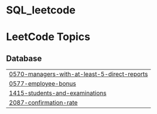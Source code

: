# SQL_leetcode
<!---LeetCode Topics Start-->
# LeetCode Topics
## Database
|  |
| ------- |
| [0570-managers-with-at-least-5-direct-reports](https://github.com/biltoad/SQL_leetcode/tree/master/0570-managers-with-at-least-5-direct-reports) |
| [0577-employee-bonus](https://github.com/biltoad/SQL_leetcode/tree/master/0577-employee-bonus) |
| [1415-students-and-examinations](https://github.com/biltoad/SQL_leetcode/tree/master/1415-students-and-examinations) |
| [2087-confirmation-rate](https://github.com/biltoad/SQL_leetcode/tree/master/2087-confirmation-rate) |
<!---LeetCode Topics End-->